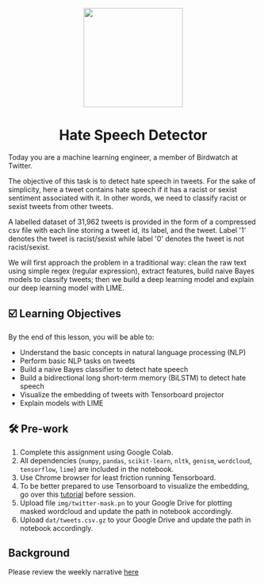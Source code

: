 <p align = "center" draggable=”false” ><img src="https://user-images.githubusercontent.com/37101144/161836199-fdb0219d-0361-4988-bf26-48b0fad160a3.png" 
     width="200px"
     height="auto"/>
</p>

# <h1 align="center" id="heading">Hate Speech Detector</h1>

Today you are a machine learning engineer, a member of Birdwatch at Twitter. 

The objective of this task is to detect hate speech in tweets. 
For the sake of simplicity, here a tweet contains hate speech if it has a racist or sexist sentiment associated with it. 
In other words, we need to classify racist or sexist tweets from other tweets.

A labelled dataset of 31,962 tweets is provided in the form of a compressed csv file with each line storing a tweet id, its label, and the tweet. 
Label '1' denotes the tweet is racist/sexist while label '0' denotes the tweet is not racist/sexist.

We will first approach the problem in a traditional way: clean the raw text using simple regex (regular expression), extract features, build naive Bayes models to classify tweets; then we build a deep learning model and explain our deep learning model with LIME.

## ☑️ Learning Objectives

By the end of this lesson, you will be able to:

- Understand the basic concepts in natural language processing (NLP)
- Perform basic NLP tasks on tweets
- Build a naive Bayes classifier to detect hate speech 
- Build a bidirectional long short-term memory (BiLSTM) to detect hate speech
- Visualize the embedding of tweets with Tensorboard projector
- Explain models with LIME

## :hammer_and_wrench: Pre-work

1. Complete this assignment using Google Colab.
2. All dependencies (`numpy`, `pandas`, `scikit-learn`, `nltk`, `genism`, `wordcloud`, `tensorflow`, `lime`) are included in the notebook.
3. Use Chrome browser for least friction running Tensorboard.
4. To be better prepared to use Tensorboard to visualize the embedding, go over this [tutorial](https://www.tensorflow.org/tensorboard/tensorboard_projector_plugin) before session.  
5. Upload file `img/twitter-mask.pn` to your Google Drive for plotting masked wordcloud and update the path in notebook accordingly.
6. Upload  `dat/tweets.csv.gz` to your Google Drive and update the path in notebook accordingly.

## Background

Please review the weekly narrative [here](https://www.notion.so/Week-10-Natural-Language-Processing-711df00c09654a968e7accc70b1c54f3)
